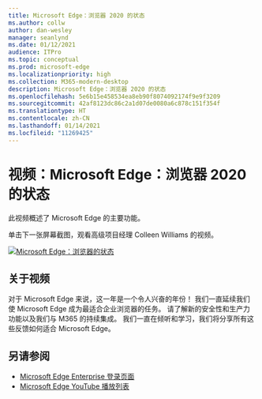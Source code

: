 ```yaml
---
title: Microsoft Edge：浏览器 2020 的状态
ms.author: collw
author: dan-wesley
manager: seanlynd
ms.date: 01/12/2021
audience: ITPro
ms.topic: conceptual
ms.prod: microsoft-edge
ms.localizationpriority: high
ms.collection: M365-modern-desktop
description: Microsoft Edge：浏览器 2020 的状态
ms.openlocfilehash: 5e6b15e458534ea8eb90f8074092174f9e9f3209
ms.sourcegitcommit: 42af8123dc86c2a1d07de0080a6c878c151f354f
ms.translationtype: HT
ms.contentlocale: zh-CN
ms.lasthandoff: 01/14/2021
ms.locfileid: "11269425"
---
```

# 视频：Microsoft Edge：浏览器 2020 的状态

此视频概述了 Microsoft Edge 的主要功能。

单击下一张屏幕截图，观看高级项目经理 Colleen Williams 的视频。

[![Microsoft Edge：浏览器的状态](media/microsoft-edge-video-state-of-browser/0.png)](http://www.youtube.com/watch?v=ajdoE4wmzV0 "Microsoft Edge - State of the browser 2020")

## 关于视频

对于 Microsoft Edge 来说，这一年是一个令人兴奋的年份！ 我们一直延续我们使 Microsoft Edge 成为最适合企业浏览器的任务。 请了解新的安全性和生产力功能以及我们与 M365 的持续集成。 我们一直在倾听和学习，我们将分享所有这些反馈如何适合 Microsoft Edge。

## 另请参阅

- [Microsoft Edge Enterprise 登录页面](https://aka.ms/EdgeEnterprise)
- [Microsoft Edge YouTube 播放列表](https://www.youtube.com/playlist?list=PLXtHYVsvn_b-uXh1tMeYpT-0iD8tD3tFy)